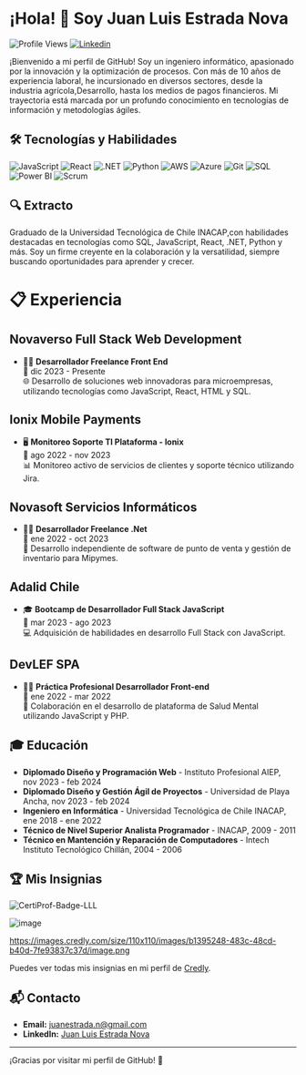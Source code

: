 # ¡Hola! 👋 Soy Juan Luis Estrada Nova

![Profile Views](https://komarev.com/ghpvc/?username=juanluisestrada&color=blue)
[![Linkedin](https://img.shields.io/badge/-juanluisestrada-blue?style=flat-square&logo=Linkedin&logoColor=white&link=https://www.linkedin.com/in/juan-luis-estrada-nova/)](https://www.linkedin.com/in/juan-luis-estrada-nova/)


¡Bienvenido a mi perfil de GitHub! Soy un ingeniero informático, apasionado por la innovación y la optimización de procesos. Con más de 10 años de experiencia laboral, he incursionado en diversos sectores, desde la industria agrícola,Desarrollo, hasta los medios de pagos financieros. Mi trayectoria está marcada por un profundo conocimiento en tecnologías de información y metodologías ágiles.


## 🛠️ Tecnologías y Habilidades

![JavaScript](https://img.shields.io/badge/JavaScript-F7DF1E?logo=javascript&logoColor=black&style=flat-square)
![React](https://img.shields.io/badge/React-61DAFB?logo=react&logoColor=white&style=flat-square)
![.NET](https://img.shields.io/badge/.NET-512BD4?logo=dotnet&logoColor=white&style=flat-square)
![Python](https://img.shields.io/badge/Python-3776AB?logo=python&logoColor=white&style=flat-square)
![AWS](https://img.shields.io/badge/AWS-232F3E?logo=amazon-aws&logoColor=white&style=flat-square)
![Azure](https://img.shields.io/badge/Azure-0078D4?logo=microsoft-azure&logoColor=white&style=flat-square)
![Git](https://img.shields.io/badge/Git-F05032?logo=git&logoColor=white&style=flat-square)
![SQL](https://img.shields.io/badge/SQL-4479A1?logo=postgresql&logoColor=white&style=flat-square)
![Power BI](https://img.shields.io/badge/PowerBI-F2C811?logo=power-bi&logoColor=black&style=flat-square)
![Scrum](https://img.shields.io/badge/Scrum-6DB33F?logo=scrumalliance&logoColor=white&style=flat-square)



## 🔍 Extracto

Graduado de la Universidad Tecnológica de Chile INACAP,con habilidades destacadas en tecnologías como SQL, JavaScript, React, .NET, Python y más. Soy un firme creyente en la colaboración y la versatilidad, siempre buscando oportunidades para aprender y crecer.


# 📋 Experiencia

## Novaverso Full Stack Web Development

- 🧑‍💻 **Desarrollador Freelance Front End**  
  📅 dic 2023 - Presente  
  🌐 Desarrollo de soluciones web innovadoras para microempresas, utilizando tecnologías como JavaScript, React, HTML y SQL.

## Ionix Mobile Payments

- 🖥️ **Monitoreo Soporte TI Plataforma - Ionix**  
  📅 ago 2022 - nov 2023  
  📊 Monitoreo activo de servicios de clientes y soporte técnico utilizando Jira.

## Novasoft Servicios Informáticos

- 🧑‍💻 **Desarrollador Freelance .Net**  
  📅 ene 2022 - oct 2023  
  🛒 Desarrollo independiente de software de punto de venta y gestión de inventario para Mipymes.

## Adalid Chile

- 🎓 **Bootcamp de Desarrollador Full Stack JavaScript**  
  📅 mar 2023 - ago 2023  
  💻 Adquisición de habilidades en desarrollo Full Stack con JavaScript.

## DevLEF SPA

- 🧑‍💻 **Práctica Profesional Desarrollador Front-end**  
  📅 ene 2022 - mar 2022  
  🏥 Colaboración en el desarrollo de plataforma de Salud Mental utilizando JavaScript y PHP.


## 🎓 Educación

- **Diplomado Diseño y Programación Web** - Instituto Profesional AIEP, nov 2023 - feb 2024
- **Diplomado Diseño y Gestión Ágil de Proyectos** - Universidad de Playa Ancha, nov 2023 - feb 2024
- **Ingeniero en Informática** - Universidad Tecnológica de Chile INACAP, ene 2018 - ene 2022
- **Técnico de Nivel Superior Analista Programador** - INACAP, 2009 - 2011
- **Técnico en Mantención y Reparación de Computadores** - Intech Instituto Tecnológico Chillán, 2004 - 2006




## 🏆 Mis Insignias

![CertiProf-Badge-LLL](https://github.com/Novaversocl/Novaversocl/assets/95386670/0cc87ef2-6cfa-4471-baa9-d101c80148d8)

![image](https://github.com/Novaversocl/Novaversocl/assets/95386670/a08501e4-4d42-4e05-b981-e2dd5d07b51d)

https://images.credly.com/size/110x110/images/b1395248-483c-48cd-b40d-7fe93837c37d/image.png


Puedes ver todas mis insignias en mi perfil de [Credly](https://www.credly.com/users/juan-luis-estrada-nova/badges).



## 📬 Contacto

- **Email:** juanestrada.n@gmail.com
- **LinkedIn:** [Juan Luis Estrada Nova](https://www.linkedin.com/in/juan-luis-estrada-nova)

---

¡Gracias por visitar mi perfil de GitHub! 🚀

